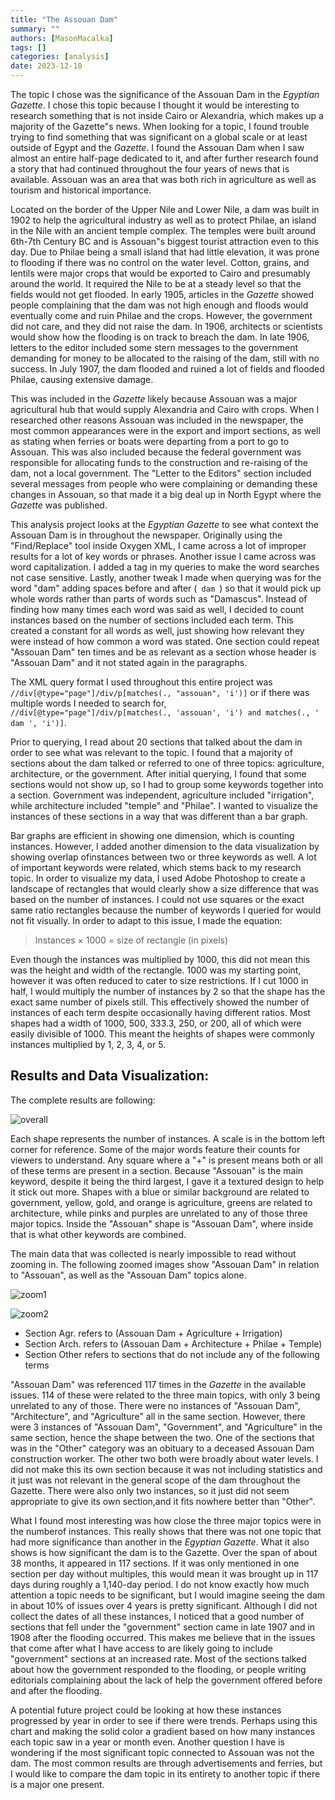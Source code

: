 ```yaml
---
title: "The Assouan Dam"
summary: ""
authors: [MasonMacalka]
tags: []
categories: [analysis]
date: 2023-12-10
---
```


The topic I chose was the significance of the Assouan Dam in the *Egyptian Gazette*. I chose this topic because I thought it would be interesting to research something that is not inside Cairo or Alexandria, which makes up a majority of the Gazette"s news. When looking for a topic, I found trouble trying to find something that was significant on a global scale or at least outside of Egypt and the *Gazette*. I found the Assouan Dam when I saw almost an entire half-page dedicated to it, and after further research found a story that had continued throughout the four years of news that is available. Assouan was an area that was both rich in agriculture as well as tourism and historical importance.

Located on the border of the Upper Nile and Lower Nile, a dam was built in 1902 to help the agricultural industry as well as to protect Philae, an island in the Nile with an ancient temple complex. The temples were built around 6th-7th Century BC and is Assouan"s biggest tourist attraction even to this day. Due to Philae being a small island that had little elevation, it was prone to flooding if there was no control on the water level. Cotton, grains, and lentils were major crops that would be exported to Cairo and presumably around the world. It required the Nile to be at a steady level so that the fields would not get flooded. In early 1905, articles in the *Gazette* showed people complaining that the dam was not high enough and floods would eventually come and ruin Philae and the crops. However, the government did not care, and they did not raise the dam. In 1906, architects or scientists would show how the flooding is on track to breach the dam. In late 1906, letters to the editor included some stern messages to the government demanding for money to be allocated to the raising of the dam, still with no success. In July 1907, the dam flooded and ruined a lot of fields and flooded Philae, causing extensive damage.

This was included in the *Gazette* likely because Assouan was a major agricultural hub that would supply Alexandria and Cairo with crops. When I researched other reasons Assouan was included in the newspaper, the most common appearances were in the export and import sections, as well as stating when ferries or boats were departing from a port to go to Assouan. This was also included because the federal government was responsible for allocating funds to the construction and re-raising of the dam, not a local government. The "Letter to the Editors" section included several messages from people who were complaining or demanding these changes in Assouan, so that made it a big deal up in North Egypt where the *Gazette* was published.

This analysis project looks at the *Egyptian Gazette* to see what context the Assouan Dam is in throughout the newspaper. Originally using the "Find/Replace" tool inside Oxygen XML, I came across a lot of improper results for a lot of key words or phrases. Another issue I came across was word capitalization. I added a tag in my queries to make the word searches not case sensitive. Lastly, another tweak I made when querying was for the word "dam" adding spaces before and after (`  dam  `) so that it would pick up whole words rather than parts of words such as "Damascus". Instead of finding how many times each word was said as well, I decided to count instances based on the number of sections included each term. This created a constant for all words as well, just showing how relevant they were instead of how common a word was stated. One section could repeat "Assouan Dam" ten times and be as relevant as a section whose header is "Assouan Dam" and it not stated again in the paragraphs.

The XML query format I used throughout this entire project was `//div[@type="page"]/div/p[matches(., "assouan", 'i')]` or if there was multiple words I needed to search for, `//div[@type="page"]/div/p[matches(., 'assouan', 'i') and matches(., ' dam ', 'i')]`.

Prior to querying, I read about 20 sections that talked about the dam in order to see what was relevant to the topic. I found that a majority of sections about the dam talked or referred to one of three topics: agriculture, architecture, or the government. After initial querying, I found that some sections would not show up, so I had to group some keywords together into a section. Government was independent, agriculture included "irrigation", while architecture included "temple" and "Philae". I wanted to visualize the instances of these sections in a way that was different than a bar graph. 

Bar graphs are efficient in showing one dimension, which is counting instances. However, I added another dimension to the data visualization by showing overlap ofinstances between two or three keywords as well. A lot of important keywords were related, which stems back to my research topic. In order to visualize my data, I used Adobe Photoshop to create a landscape of rectangles that would clearly show a size difference that was based on the number of instances. I could not use squares or the exact same ratio rectangles because the number of keywords I queried for would not fit visually. In order to adapt to this issue, I made the equation:

> Instances × 1000 = size of rectangle (in pixels)

Even though the instances was multiplied by 1000, this did not mean this was the height and width of the rectangle. 1000 was my starting point, however it was often reduced to cater to size restrictions. If I cut 1000 in half, I would multiply the number of instances by 2 so that the shape has the exact same number of pixels still. This effectively showed the number of instances of each term despite occasionally having different ratios. Most shapes had a width of 1000, 500, 333.3, 250, or 200, all of which were easily divisible of 1000. This meant the heights of shapes were commonly instances multiplied by 1, 2, 3, 4, or 5.

## Results and Data Visualization:

The complete results are following:

![overall](new.jpg)

Each shape represents the number of instances. A scale is in the bottom left corner for reference. Some of the major words feature their counts for viewers to understand. Any square where a "+" is present means both or all of these terms are present in a section. Because "Assouan" is the main keyword, despite it being the third largest, I gave it a textured design to help it stick out more. Shapes with a blue or similar background are related to government, yellow, gold, and orange is agriculture, greens are related to architecture, while pinks and purples are unrelated to any of those three major topics. Inside the "Assouan" shape is "Assouan Dam", where inside that is what other keywords are combined.

The main data that was collected is nearly impossible to read without zooming in. The following zoomed images show "Assouan Dam" in relation to "Assouan", as well as the "Assouan Dam" topics alone.

![zoom1](zoom1.jpg)

![zoom2](zoom2.jpg)

* Section Agr. refers to (Assouan Dam + Agriculture + Irrigation)
* Section Arch. refers to (Assouan Dam + Architecture + Philae + Temple)
* Section Other refers to sections that do not include any of the following terms

"Assouan Dam" was referenced 117 times in the *Gazette* in the available issues. 114 of these were related to the three main topics, with only 3 being unrelated to any of those. There were no instances of "Assouan Dam", "Architecture", and "Agriculture" all in the same section. However, there were 3 instances of "Assouan Dam", "Government", and "Agriculture" in the same section, hence the shape between the two. One of the sections that was in the "Other" category was an obituary to a deceased Assouan Dam construction worker. The other two both were broadly about water levels. I did not make this its own section because it was not including statistics and it just was not relevant in the general scope of the dam throughout the Gazette. There were also only two instances, so it just did not seem appropriate to give its own section,and it fits nowhere better than "Other".

What I found most interesting was how close the three major topics were in the numberof instances. This really shows that there was not one topic that had more significance than another in the *Egyptian Gazette*. What it also shows is how significant the dam is to the Gazette. Over the span of about 38 months, it appeared in 117 sections. If it was only mentioned in one section per day without multiples, this would mean it was brought up in 117 days during roughly a 1,140-day period. I do not know exactly how much attention a topic needs to be significant, but I would imagine seeing the dam in about 10% of issues over 4 years is pretty significant. Although I did not collect the dates of all these instances, I noticed that a good number of sections that fell under the "government" section came in late 1907 and in 1908 after the flooding occurred. This makes me believe that in the issues that come after what I have access to are likely going to include "government" sections at an increased rate. Most of the sections talked about how the government responded to the flooding, or people writing editorials complaining about the lack of help the government offered before and after the flooding.

A potential future project could be looking at how these instances progressed by year in order to see if there were trends. Perhaps using this chart and making the solid color a gradient based on how many instances each topic saw in a year or month even. Another question I have is wondering if the most significant topic connected to Assouan was not the dam. The most common results are through advertisements and ferries, but I would like to compare the dam topic in its entirety to another topic if there is a major one present.